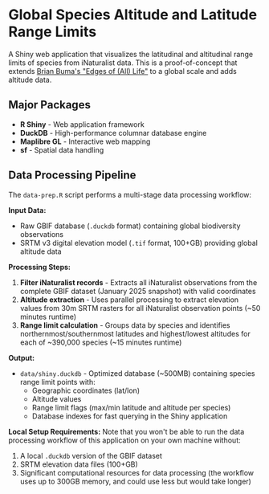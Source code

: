 # Global Species Altitude and Latitude Range Limits

A Shiny web application that visualizes the latitudinal and altitudinal range limits of species from iNaturalist data. This is a proof-of-concept that extends [Brian Buma's "Edges of (All) Life"](https://www.brianbuma.com/edges-of-all-life) to a global scale and adds altitude data.

## Major Packages

- **R Shiny** - Web application framework
- **DuckDB** - High-performance columnar database engine
- **Maplibre GL** - Interactive web mapping
- **sf** - Spatial data handling

## Data Processing Pipeline

The `data-prep.R` script performs a multi-stage data processing workflow:

**Input Data:**
- Raw GBIF database (`.duckdb` format) containing global biodiversity observations
- SRTM v3 digital elevation model (`.tif` format, 100+GB) providing global altitude data

**Processing Steps:**
1. **Filter iNaturalist records** - Extracts all iNaturalist observations from the complete GBIF dataset (January 2025 snapshot) with valid coordinates
2. **Altitude extraction** - Uses parallel processing to extract elevation values from 30m SRTM rasters for all iNaturalist observation points (~50 minutes runtime)
3. **Range limit calculation** - Groups data by species and identifies northernmost/southernmost latitudes and highest/lowest altitudes for each of ~390,000 species (~15 minutes runtime)

**Output:**
- `data/shiny.duckdb` - Optimized database (~500MB) containing species range limit points with:
  - Geographic coordinates (lat/lon)
  - Altitude values
  - Range limit flags (max/min latitude and altitude per species)
  - Database indexes for fast querying in the Shiny application

**Local Setup Requirements:**
Note that you won't be able to run the data processing workflow of this application on your own machine without:
1. A local `.duckdb` version of the GBIF dataset
2. SRTM elevation data files (100+GB)
3. Significant computational resources for data processing (the workflow uses up to 300GB memory, and could use less but would take longer)
 